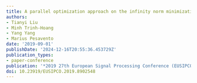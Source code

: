 ```yaml
---
title: A parallel optimization approach on the infinity norm minimization problem
authors:
- Tianyi Liu
- Minh Trinh-Hoang
- Yang Yang
- Marius Pesavento
date: '2019-09-01'
publishDate: '2024-12-16T20:55:36.453729Z'
publication_types:
- paper-conference
publication: '*2019 27th European Signal Processing Conference (EUSIPCO)*'
doi: 10.23919/EUSIPCO.2019.8902548
---
```

